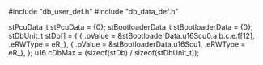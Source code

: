 #include "db_user_def.h"
#include "db_data_def.h"

stPcuData_t stPcuData = {0};
stBootloaderData_t stBootloaderData = {0};
stDbUnit_t stDb[] = {
    { .pValue = &stBootloaderData.u16Scu0.a.b.c.e.f[12], .eRWType = eR_},
    { .pValue = &stBootloaderData.u16Scu1, .eRWType = eR_},
};
u16 cDbMax = (sizeof(stDb) / sizeof(stDbUnit_t));

